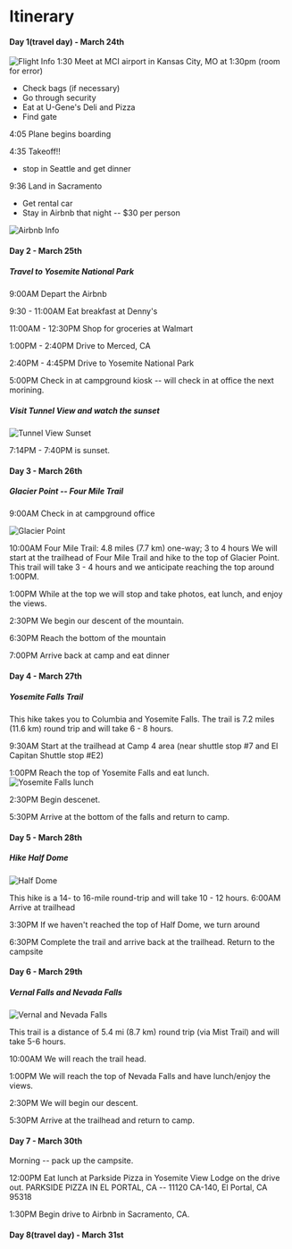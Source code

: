 # Itinerary
#### Day 1(travel day) - March 24th
![Flight Info](https://github.com/danielking13/TripProjectSE/blob/master/Screen%20Shot%202018-02-07%20at%204.07.47%20PM.png "Flight info")
1:30     Meet at MCI airport in Kansas City, MO at 1:30pm (room for error)
* Check bags (if necessary)
* Go through security
* Eat at U-Gene's Deli and Pizza
* Find gate
            
4:05     Plane begins boarding

4:35     Takeoff!!
* stop in Seattle and get dinner

9:36     Land in Sacramento
* Get rental car
* Stay in Airbnb that night -- $30 per person

![Airbnb Info](https://github.com/danielking13/TripProjectSE/blob/master/Screen%20Shot%202018-02-13%20at%202.21.48%20PM.png "Airbnb March 24th")
#### Day 2 - March 25th
##### Travel to Yosemite National Park
9:00AM Depart the Airbnb

9:30 - 11:00AM Eat breakfast at Denny's

11:00AM - 12:30PM Shop for groceries at Walmart

1:00PM - 2:40PM Drive to Merced, CA

2:40PM - 4:45PM Drive to Yosemite National Park

5:00PM Check in at campground kiosk -- will check in at office the next morining.

##### Visit Tunnel View and watch the sunset
![Tunnel View Sunset](https://github.com/danielking13/TripProjectSE/blob/master/yosemite-sunset.jpg "Tunnel View Sunset")

7:14PM - 7:40PM is sunset. 

#### Day 3 - March 26th
##### Glacier Point -- Four Mile Trail
9:00AM Check in at campground office

![Glacier Point](https://github.com/danielking13/TripProjectSE/blob/master/IMG_7230.jpg "Glacier Point")

10:00AM Four Mile Trail: 4.8 miles (7.7 km) one-way; 3 to 4 hours
We will start at the trailhead of Four Mile Trail and hike to the top of Glacier Point. This trail will take 3 - 4 hours and we anticipate reaching the top around 1:00PM.

1:00PM While at the top we will stop and take photos, eat lunch, and enjoy the views.

2:30PM We begin our descent of the mountain. 

6:30PM Reach the bottom of the mountain

7:00PM Arrive back at camp and eat dinner

#### Day 4 - March 27th
##### Yosemite Falls Trail
This hike takes you to Columbia and Yosemite Falls. The trail is 7.2 miles (11.6 km) round trip and will take 6 - 8 hours.

9:30AM Start at the trailhead at Camp 4 area (near shuttle stop #7 and El Capitan Shuttle stop #E2)

1:00PM Reach the top of Yosemite Falls and eat lunch.
![Yosemite Falls lunch](https://github.com/danielking13/TripProjectSE/blob/master/IMG_7301.jpg "Yosemite Falls Lunch")

2:30PM Begin descenet.

5:30PM Arrive at the bottom of the falls and return to camp. 

#### Day 5 - March 28th
##### Hike Half Dome
![Half Dome](https://github.com/danielking13/TripProjectSE/blob/master/half-dome.jpg "Half Dome")

This hike is a 14- to 16-mile round-trip and will take 10 - 12 hours.
6:00AM Arrive at trailhead

3:30PM If we haven't reached the top of Half Dome, we turn around

6:30PM Complete the trail and arrive back at the trailhead.
Return to the campsite

#### Day 6 - March 29th
##### Vernal Falls and Nevada Falls
![Vernal and Nevada Falls](https://github.com/danielking13/TripProjectSE/blob/master/vernal-nevada-falls.jpg "Vernal and Nevada Falls")

This trail is a distance of 5.4 mi (8.7 km) round trip (via Mist Trail) and will take 5-6 hours.

10:00AM We will reach the trail head.

1:00PM We will reach the top of Nevada Falls and have lunch/enjoy the views.

2:30PM We will begin our descent.

5:30PM Arrive at the trailhead and return to camp.

#### Day 7 - March 30th

Morning -- pack up the campsite.

12:00PM Eat lunch at Parkside Pizza in Yosemite View Lodge on the drive out.
PARKSIDE PIZZA IN EL PORTAL, CA -- 11120 CA-140, El Portal, CA 95318

1:30PM Begin drive to Airbnb in Sacramento, CA.

#### Day 8(travel day) - March 31st
